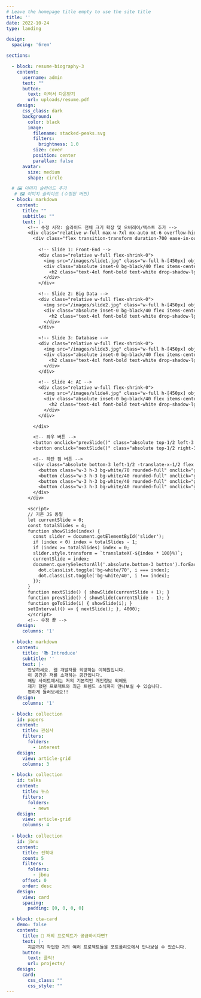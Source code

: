 ```yaml
---
# Leave the homepage title empty to use the site title
title: ''
date: 2022-10-24
type: landing

design:
  spacing: '6rem'

sections:

  - block: resume-biography-3
    content:
      username: admin
      text: ""
      button:
        text: 이력서 다운받기
        url: uploads/resume.pdf
    design:
      css_class: dark
      background:
        color: black
        image:
          filename: stacked-peaks.svg
          filters:
            brightness: 1.0
          size: cover
          position: center
          parallax: false
      avatar:
        size: medium
        shape: circle

  # 🖼️ 이미지 슬라이드 추가
   # 🖼️ 이미지 슬라이드 (수정된 버전)
  - block: markdown
    content:
      title: ""
      subtitle: ""
      text: |-
        <!-- 수정 시작: 슬라이드 전체 크기 확장 및 오버레이/텍스트 추가 -->
        <div class="relative w-full max-w-7xl mx-auto mt-6 overflow-hidden rounded-2xl shadow-lg">
          <div class="flex transition-transform duration-700 ease-in-out" id="slider">
            
            <!-- Slide 1: Front-End -->
            <div class="relative w-full flex-shrink-0">
              <img src="/images/slide1.jpg" class="w-full h-[450px] object-cover opacity-80" alt="Slide 1">
              <div class="absolute inset-0 bg-black/40 flex items-center justify-center">
                <h2 class="text-4xl font-bold text-white drop-shadow-lg">Front-End</h2>
              </div>
            </div>

            <!-- Slide 2: Big Data -->
            <div class="relative w-full flex-shrink-0">
              <img src="/images/slide2.jpg" class="w-full h-[450px] object-cover opacity-80" alt="Slide 2">
              <div class="absolute inset-0 bg-black/40 flex items-center justify-center">
                <h2 class="text-4xl font-bold text-white drop-shadow-lg">Big Data</h2>
              </div>
            </div>

            <!-- Slide 3: Database -->
            <div class="relative w-full flex-shrink-0">
              <img src="/images/slide3.jpg" class="w-full h-[450px] object-cover opacity-80" alt="Slide 3">
              <div class="absolute inset-0 bg-black/40 flex items-center justify-center">
                <h2 class="text-4xl font-bold text-white drop-shadow-lg">Database</h2>
              </div>
            </div>

            <!-- Slide 4: AI -->
            <div class="relative w-full flex-shrink-0">
              <img src="/images/slide4.jpg" class="w-full h-[450px] object-cover opacity-80" alt="Slide 4">
              <div class="absolute inset-0 bg-black/40 flex items-center justify-center">
                <h2 class="text-4xl font-bold text-white drop-shadow-lg">AI</h2>
              </div>
            </div>

          </div>

          <!-- 좌우 버튼 -->
          <button onclick="prevSlide()" class="absolute top-1/2 left-3 transform -translate-y-1/2 bg-black/40 text-white px-3 py-2 rounded-full hover:bg-black/70">‹</button>
          <button onclick="nextSlide()" class="absolute top-1/2 right-3 transform -translate-y-1/2 bg-black/40 text-white px-3 py-2 rounded-full hover:bg-black/70">›</button>

          <!-- 하단 점 버튼 -->
          <div class="absolute bottom-3 left-1/2 -translate-x-1/2 flex gap-2">
            <button class="w-3 h-3 bg-white/70 rounded-full" onclick="goToSlide(0)"></button>
            <button class="w-3 h-3 bg-white/40 rounded-full" onclick="goToSlide(1)"></button>
            <button class="w-3 h-3 bg-white/40 rounded-full" onclick="goToSlide(2)"></button>
            <button class="w-3 h-3 bg-white/40 rounded-full" onclick="goToSlide(3)"></button>
          </div>
        </div>

        <script>
        // 기존 JS 동일
        let currentSlide = 0;
        const totalSlides = 4;
        function showSlide(index) {
          const slider = document.getElementById('slider');
          if (index < 0) index = totalSlides - 1;
          if (index >= totalSlides) index = 0;
          slider.style.transform = `translateX(-${index * 100}%)`;
          currentSlide = index;
          document.querySelectorAll('.absolute.bottom-3 button').forEach((dot, i) => {
            dot.classList.toggle('bg-white/70', i === index);
            dot.classList.toggle('bg-white/40', i !== index);
          });
        }
        function nextSlide() { showSlide(currentSlide + 1); }
        function prevSlide() { showSlide(currentSlide - 1); }
        function goToSlide(i) { showSlide(i); }
        setInterval(() => { nextSlide(); }, 4000);
        </script>
        <!-- 수정 끝 -->
    design:
      columns: '1'

  - block: markdown
    content:
      title: '📚 Introduce'
      subtitle: ''
      text: |-
        안녕하세요. 웹 개발자를 희망하는 이혜원입니다.  
        이 공간은 저를 소개하는 공간입니다.  
        해당 사이트에서는 저의 기본적인 개인정보 외에도  
        제가 했던 프로젝트와 최근 트렌드 소식까지 만나보실 수 있습니다.  
        편하게 둘러보세요!!
    design:
      columns: '1'

  - block: collection
    id: papers
    content:
      title: 관심사
      filters:
        folders:
          - interest
    design:
      view: article-grid 
      columns: 3

  - block: collection
    id: talks
    content:
      title: 뉴스
      filters:
        folders:
          - news     
    design:
      view: article-grid
      columns: 4
          
  - block: collection
    id: jbnu
    content:
      title: 전북대
      count: 5
      filters:
        folders: 
          - jbnu
      offset: 0
      order: desc
    design:
      view: card
      spacing:
        padding: [0, 0, 0, 0]

  - block: cta-card
    demo: false
    content:
      title: 🚀 저의 프로젝트가 궁금하시다면?
      text: |-
        지금까지 작업한 저의 여러 프로젝트들을 포트폴리오에서 만나보실 수 있습니다. 
      button:
        text: 클릭!
        url: projects/
    design:
      card:
        css_class: ""
        css_style: ""
---
```

